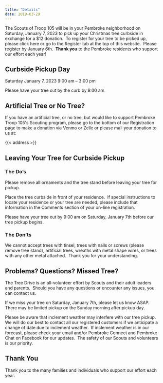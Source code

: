 ```yaml
---
title: "Details"
date: 2019-03-29
---
```


The Scouts of Troop 105 will be in your Pembroke neighborhood on Saturday, January 7, 2023 to pick up your Christmas tree curbside in exchange for a $12 donation.  To register for your tree to be picked up, please click here or go to the Register tab at the top of this website.  Please register by January 6th.  **Thank you** to the Pembroke residents who support our effort each year!

## Curbside Pickup Day

Saturday January 7, 2023
9:00 am – 3:00 pm

Please have your tree out by the curb by 9:00 am.

## Artificial Tree or No Tree?

If you have an artificial tree, or no tree, but would like to support Pembroke Troop 105's Scouting program, please go to the bottom of our Registration page to make a donation via Venmo or Zelle or please mail your donation to us at:

{{< address >}}

## Leaving Your Tree for Curbside Pickup

### The Do’s

Please remove all ornaments and the tree stand before leaving your tree for pickup.

Place the tree curbside in front of your residence.  If special instructions to locate your residence or your tree are needed, please include that information in the Comments section of your on-line registration.

Please have your tree out by 9:00 am on Saturday, January 7th before our tree pickup begins.

### The Don’ts

We cannot accept trees with tinsel, trees with nails or screws (please remove tree stand), artificial trees, wreaths with metal shape wires, or trees with any other metal attached.  Thank you for your understanding.

## Problems? Questions? Missed Tree?

The Tree Drive is an all-volunteer effort by Scouts and their adult leaders and parents.  Should you have any questions or encounter any issues, you can contact us.

If we miss your tree on Saturday, January 7th, please let us know ASAP.  There may be limited pickup on the Sunday morning after pickup day.

Please be aware that inclement weather may interfere with our tree pickup.  We will do our best to contact all our registered customers if we anticipate a change of date due to inclement weather.  If inclement weather is in our forecast, please check your email and/or Pembroke Connect and Pembroke Chat on Facebook for our updates.  The safety of our Scouts and volunteers is our priority.

## Thank You

Thank you to the many families and individuals who support our effort each year.
